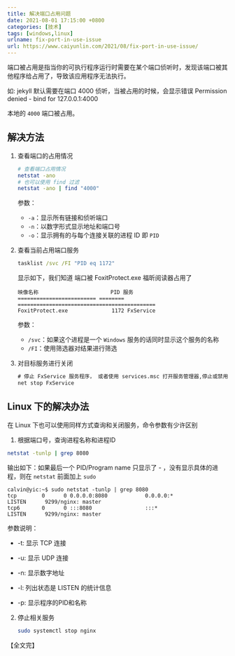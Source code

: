 ```yaml
---
title: 解决端口占用问题
date: 2021-08-01 17:15:00 +0800
categories: [技术]  
tags: [windows,linux]  
urlname: fix-port-in-use-issue
url: https://www.caiyunlin.com/2021/08/fix-port-in-use-issue/
---
```


端口被占用是指当你的可执行程序运行时需要在某个端口侦听时，发现该端口被其他程序给占用了，导致该应用程序无法执行。

如: jekyll 默认需要在端口 4000 侦听，当被占用的时候，会显示错误 Permission denied - bind for 127.0.0.1:4000

本地的 `4000` 端口被占用。

## 解决方法

1. 查看端口的占用情况

   ```bash
   # 查看端口占用情况
   netstat -ano
   # 也可以使用 find 过滤
   netstat -ano | find "4000"
   ```

   参数：

   - `-a`：显示所有链接和侦听端口
   - `-n`：以数字形式显示地址和端口号
   - `-o`：显示拥有的与每个连接关联的进程 ID 即 `PID`

2. 查看当前占用端口服务

   ```cmd
   tasklist /svc /FI "PID eq 1172"
   ```

   显示如下，我们知道 端口被 FoxitProtect.exe 福昕阅读器占用了

   ```
   映像名称                       PID 服务
   ========================= ======== ============================================
   FoxitProtect.exe              1172 FxService
   ```

   参数：

   - `/svc`：如果这个进程是一个 `Windows` 服务的话同时显示这个服务的名称
   - `/FI`：使用筛选器对结果进行筛选

3. 对目标服务进行关闭

   ```cmd
   # 停止 FxService 服务程序， 或者使用 services.msc 打开服务管理器,停止或禁用该服务
   net stop FxService
   ```

   

## Linux 下的解决办法

在 Linux 下也可以使用同样方式查询和关闭服务，命令参数有少许区别

1. 根据端口号，查询进程名称和进程ID

```bash
netstat -tunlp | grep 8080
```

输出如下：如果最后一个 PID/Program name 只显示了 - ，没有显示具体的进程，则在 `netstat` 前面加上 `sudo`

```
calvin@yic:~$ sudo netstat -tunlp | grep 8080
tcp        0      0 0.0.0.0:8080            0.0.0.0:*               LISTEN      9299/nginx: master
tcp6       0      0 :::8080                 :::*                    LISTEN      9299/nginx: master
```

参数说明：

- -t: 显示 TCP 连接

- -u: 显示 UDP 连接

- -n: 显示数字地址

- -l: 列出状态是 LISTEN 的统计信息

- -p: 显示程序的PID和名称

  

2. 停止相关服务

   ```bash
   sudo systemctl stop nginx
   ```

   

【全文完】

